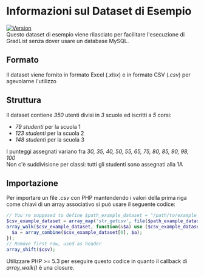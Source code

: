 # Informazioni sul Dataset di Esempio
[![Version](https://img.shields.io/badge/version-1.0-green.svg)]()  
Questo dataset di esempio viene rilasciato per facilitare l'esecuzione di GradList senza dover usare un database MySQL.
## Formato
Il dataset viene fornito in formato Excel (*.xlsx*) e in formato CSV (*.csv*) per agevolarne l'utilizzo
## Struttura
Il dataset contiene *350* utenti divisi in *3* scuole ed iscritti a *5* corsi:
- _79 studenti_ per la scuola 1
- _123 studenti_ per la scuola 2
- _148 studenti_ per la scuola 3
  
I punteggi assegnati variano fra *30, 35, 40, 50, 55, 65, 75, 80, 85, 90, 98, 100*  
Non c'è suddivisione per classi: tutti gli studenti sono assegnati alla 1A

## Importazione
Per importare un file *.csv* con PHP mantendendo i valori della prima riga come chiavi di un array associativo si può usare il seguente codice:  
```PHP
// You're supposed to define $path_example_dataset = "/path/to/example_dataset.csv"
$csv_example_dataset = array_map('str_getcsv', file($path_example_dataset));
array_walk($csv_example_dataset, function(&$a) use ($csv_example_dataset) {
  $a = array_combine($csv_example_dataset[0], $a);
});
// Remove first row, used as header
array_shift($csv);
```
Utilizzare PHP >= 5.3 per eseguire questo codice in quanto il callback di *array_walk()* è una closure.  
